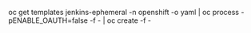 oc get templates jenkins-ephemeral -n openshift  -o yaml | oc process -pENABLE_OAUTH=false -f -  | oc create  -f -
